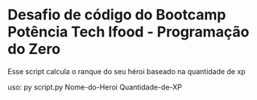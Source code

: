 # Desafio de código do Bootcamp Potência Tech Ifood - Programação do Zero



Esse script calcula o ranque do seu héroi baseado na quantidade de xp



uso: py script.py Nome-do-Heroi Quantidade-de-XP
